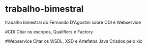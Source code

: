# trabalho-bimestral
trabalho bimestral do Fernando D'Agostini sobre CDI e Webservice

#CDI
Citar os escopos, Qualifiers e Factory

#Webservice
Citar os WSDL, XSD e Artefatos Java Criados pelo xic
